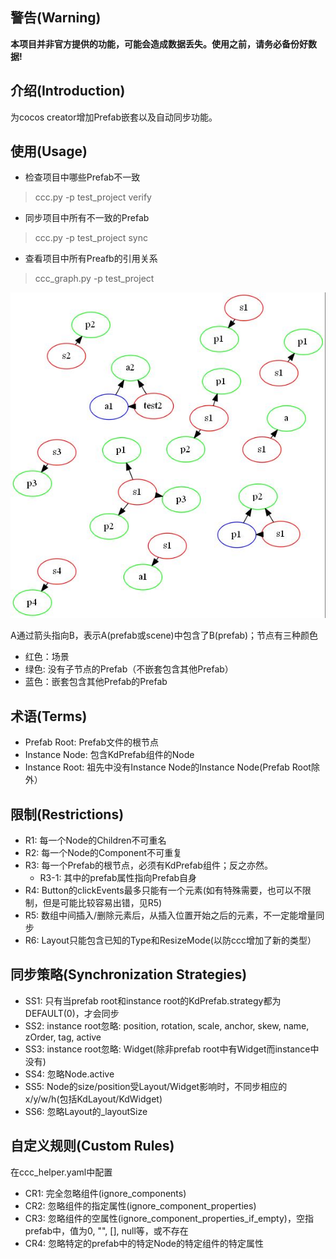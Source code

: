 ## 警告(Warning)
**本项目并非官方提供的功能，可能会造成数据丢失。使用之前，请务必备份好数据!**

## 介绍(Introduction)
为cocos creator增加Prefab嵌套以及自动同步功能。

## 使用(Usage)
* 检查项目中哪些Prefab不一致
> ccc.py -p test_project verify
  

* 同步项目中所有不一致的Prefab
> ccc.py -p test_project sync

* 查看项目中所有Preafb的引用关系
> ccc_graph.py -p test_project

  ![graph of test_project](/test_project.jpg?raw=true)
  
  A通过箭头指向B，表示A(prefab或scene)中包含了B(prefab)；节点有三种颜色
  * 红色：场景
  * 绿色: 没有子节点的Prefab（不嵌套包含其他Prefab）
  * 蓝色：嵌套包含其他Prefab的Prefab
  

## 术语(Terms)
* Prefab Root: Prefab文件的根节点
* Instance Node: 包含KdPrefab组件的Node
* Instance Root: 祖先中没有Instance Node的Instance Node(Prefab Root除外）


## 限制(Restrictions)
* R1: 每一个Node的Children不可重名
* R2: 每一个Node的Component不可重复
* R3: 每一个Prefab的根节点，必须有KdPrefab组件；反之亦然。
  * R3-1: 其中的prefab属性指向Prefab自身
* R4: Button的clickEvents最多只能有一个元素(如有特殊需要，也可以不限制，但是可能比较容易出错，见R5)
* R5: 数组中间插入/删除元素后，从插入位置开始之后的元素，不一定能增量同步
* R6: Layout只能包含已知的Type和ResizeMode(以防ccc增加了新的类型）


## 同步策略(Synchronization Strategies)
* SS1: 只有当prefab root和instance root的KdPrefab.strategy都为DEFAULT(0)，才会同步
* SS2: instance root忽略: position, rotation, scale, anchor, skew, name, zOrder, tag, active
* SS3: instance root忽略: Widget(除非prefab root中有Widget而instance中没有)
* SS4: 忽略Node.active
* SS5: Node的size/position受Layout/Widget影响时，不同步相应的x/y/w/h(包括KdLayout/KdWidget)
* SS6: 忽略Layout的_layoutSize


## 自定义规则(Custom Rules)
在ccc_helper.yaml中配置
* CR1: 完全忽略组件(ignore_components)
* CR2: 忽略组件的指定属性(ignore_component_properties)
* CR3: 忽略组件的空属性(ignore_component_properties_if_empty)，空指prefab中，值为0, "", [], null等，或不存在
* CR4: 忽略特定的prefab中的特定Node的特定组件的特定属性

